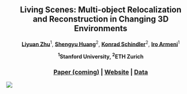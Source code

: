 <p align="center">
<h2 align="center">  Living Scenes: Multi-object Relocalization <br> and Reconstruction in Changing 3D Environments </h2>

<p align="center">
    <a href="http://zhuliyuan.net/"><strong>Liyuan Zhu</strong></a><sup>1</sup>, 
    <a href="https://shengyuh.github.io/"><strong>Shengyu Huang</strong></a><sup>2</sup>,
    <a href="https://scholar.google.com/citations?user=FZuNgqIAAAAJ&hl=en"><strong>Konrad Schindler</strong></a><sup>2</sup>,
    <a href="https://ir0.github.io/"><strong>Iro Armeni</strong></a><sup>1</sup>
  </p>

<p align="center"><strong><sup>1</sup>Stanford University, <sup>2</sup>ETH Zurich</strong></a>
  <h3 align="center"><a href="https://arxiv.org">Paper (coming)</a> 
  | <a href="https://zhuliyuan.net/livingscenes">Website</a> | <a href="https://www.arxiv.org">Data</a> </h3> 
  <div align="center"></div>



<image src="misc/overview.png"/>
</p>

